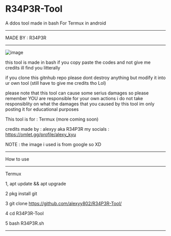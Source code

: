 # R34P3R-Tool
A ddos tool made in bash For Termux in android
*************************
MADE BY : R34P3R
*************************

![image](https://user-images.githubusercontent.com/81732383/118963927-2c538680-b991-11eb-92ec-442d2725fde8.png)


this tool is made in bash if you copy paste the codes and not give me credits ill find you litterally 

if you clone this gitnhub repo please dont destroy anything but modify it into ur own tool (still have to give me credits tho Lol) 

please note that this tool can cause some serius damages so please remember YOU are responsible for your own actions i do not take responsiblity on what the damages that you caused by this tool im only posting it for educational purposes 

This tool is for : Termux (more coming soon)

credits made by : alexyy aka R34P3R 
my socials : https://omlet.gg/profile/alexy_kyu

NOTE : the image i used is from google so XD

**************************
How to use 
**************************

Termux 

1, apt update && apt upgrade

2 pkg install git

3 git clone https://github.com/alexyy802/R34P3R-Tool/

4 cd R34P3R-Tool

5 bash R34P3R.sh 
****************************
